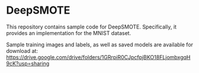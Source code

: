 # DeepSMOTE
This repository contains sample code for DeepSMOTE.  Specifically, it provides an implementation for the MNIST dataset.

Sample training images and labels, as well as saved models are available for download at:
https://drive.google.com/drive/folders/1GRrpiR0CJpcfpjBKO18FLjombxgqH9cK?usp=sharing
